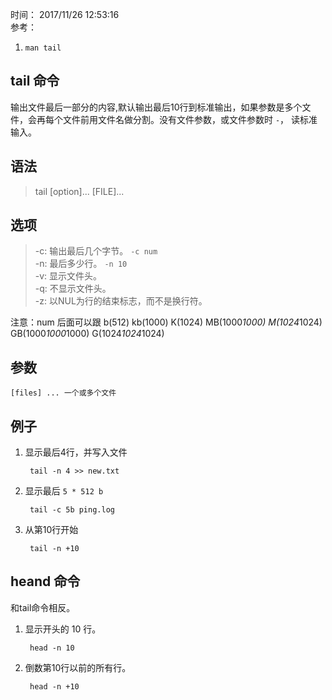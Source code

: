 时间： 2017/11/26 12:53:16  
参考：  

1. `man tail`   

## tail 命令  

输出文件最后一部分的内容,默认输出最后10行到标准输出，如果参数是多个文件，会再每个文件前用文件名做分割。没有文件参数，或文件参数时 `-`， 读标准输入。 

## 语法  
> tail [option]... [FILE]...  

## 选项
> -c: 输出最后几个字节。 `-c num`  
> -n: 最后多少行。 `-n 10`  
> -v: 显示文件头。  
> -q: 不显示文件头。  
> -z: 以NUL为行的结束标志，而不是换行符。   

注意：num 后面可以跟 b(512) kb(1000) K(1024) MB(1000*1000) M(1024*1024) GB(1000*1000*1000) G(1024*1024*1024)  
    
## 参数   

	[files] ... 一个或多个文件
## 例子  

1. 显示最后4行，并写入文件 
	
		tail -n 4 >> new.txt
2. 显示最后 `5 * 512 b` 

		tail -c 5b ping.log
3. 从第10行开始

		tail -n +10  

## heand 命令  

和tail命令相反。

1. 显示开头的 10 行。 

		head -n 10
2. 倒数第10行以前的所有行。

		head -n +10